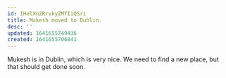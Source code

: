 ```yaml
---
id: IHelXn2RrvkyZMfIiQSri
title: Mukesh moved to Dublin.
desc: ''
updated: 1641655749436
created: 1641655706841
---
```


Mukesh is in Dublin, which is very nice. We need to find a new place, but that should get done soon.

